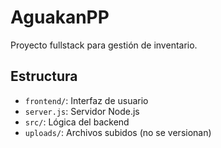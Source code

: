 # AguakanPP

Proyecto fullstack para gestión de inventario.

## Estructura

- `frontend/`: Interfaz de usuario
- `server.js`: Servidor Node.js
- `src/`: Lógica del backend
- `uploads/`: Archivos subidos (no se versionan)


